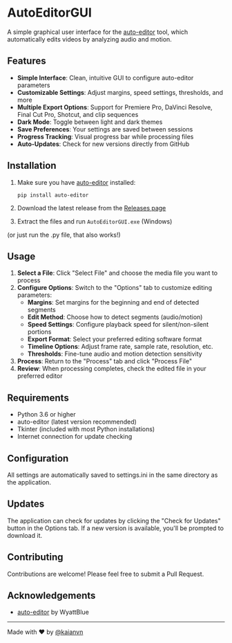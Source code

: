 # AutoEditorGUI

A simple graphical user interface for the [auto-editor](https://github.com/WyattBlue/auto-editor) tool, which automatically edits videos by analyzing audio and motion.

## Features

- **Simple Interface**: Clean, intuitive GUI to configure auto-editor parameters
- **Customizable Settings**: Adjust margins, speed settings, thresholds, and more
- **Multiple Export Options**: Support for Premiere Pro, DaVinci Resolve, Final Cut Pro, Shotcut, and clip sequences
- **Dark Mode**: Toggle between light and dark themes
- **Save Preferences**: Your settings are saved between sessions
- **Progress Tracking**: Visual progress bar while processing files
- **Auto-Updates**: Check for new versions directly from GitHub

## Installation

1. Make sure you have [auto-editor](https://github.com/WyattBlue/auto-editor) installed:
   ```
   pip install auto-editor
   ```

2. Download the latest release from the [Releases page](https://github.com/kaianvn/AutoEditorGUI/releases)

3. Extract the files and run `AutoEditorGUI.exe` (Windows)

(or just run the .py file, that also works!)

## Usage

1. **Select a File**: Click "Select File" and choose the media file you want to process
2. **Configure Options**: Switch to the "Options" tab to customize editing parameters:
   - **Margins**: Set margins for the beginning and end of detected segments
   - **Edit Method**: Choose how to detect segments (audio/motion)
   - **Speed Settings**: Configure playback speed for silent/non-silent portions
   - **Export Format**: Select your preferred editing software format
   - **Timeline Options**: Adjust frame rate, sample rate, resolution, etc.
   - **Thresholds**: Fine-tune audio and motion detection sensitivity
3. **Process**: Return to the "Process" tab and click "Process File"
4. **Review**: When processing completes, check the edited file in your preferred editor

## Requirements

- Python 3.6 or higher
- auto-editor (latest version recommended)
- Tkinter (included with most Python installations)
- Internet connection for update checking

## Configuration

All settings are automatically saved to settings.ini in the same directory as the application.

## Updates

The application can check for updates by clicking the "Check for Updates" button in the Options tab. If a new version is available, you'll be prompted to download it.

## Contributing

Contributions are welcome! Please feel free to submit a Pull Request.

## Acknowledgements

- [auto-editor](https://github.com/WyattBlue/auto-editor) by WyattBlue

---
Made with ❤️ by [@kaianvn](https://github.com/kaianvn)
